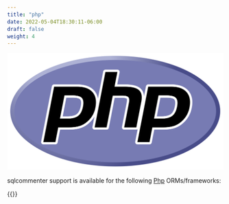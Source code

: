 ```yaml
---
title: "php"
date: 2022-05-04T18:30:11-06:00
draft: false
weight: 4
---
```


![](/images/php-logo.png)

sqlcommenter support is available for the following [Php](https://php.net/) ORMs/frameworks:

{{<card-vendor href="/php/laravel" src="/images/laravel-logo.jpeg">}}
